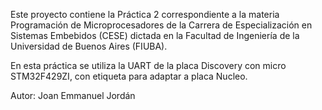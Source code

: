 Este proyecto contiene la Práctica 2  correspondiente a la materia Programación de Microprocesadores 
de la Carrera de Especialización en Sistemas Embebidos (CESE) dictada en la Facultad de Ingeniería de 
la Universidad de Buenos Aires (FIUBA).

En esta práctica se utiliza la UART de la placa Discovery con micro STM32F429ZI, con etiqueta
para adaptar a placa Nucleo.

Autor: Joan Emmanuel Jordán
